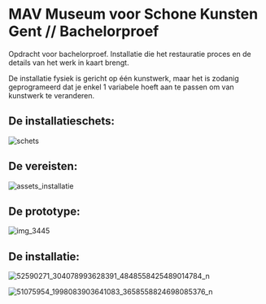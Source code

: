 # MAV Museum voor Schone Kunsten Gent  //  Bachelorproef
Opdracht voor bachelorproef.
Installatie die het restauratie proces en de details van het werk in kaart brengt.

De installatie fysiek is gericht op één kunstwerk, maar het is zodanig geprogrameerd dat je enkel 1 variabele hoeft aan te passen om van kunstwerk te veranderen.



## De installatieschets:
![schets](https://user-images.githubusercontent.com/11157335/52770723-26450180-3034-11e9-82ff-573ecb49b362.jpg)


## De vereisten:
![assets_installatie](https://user-images.githubusercontent.com/11157335/52770717-23e2a780-3034-11e9-9d1a-3e4855cdb14d.jpg)


## De prototype:
![img_3445](https://user-images.githubusercontent.com/11157335/52770705-19281280-3034-11e9-920a-446e22ec067f.JPG)


## De installatie:
![52590271_304078993628391_4848558425489014784_n](https://user-images.githubusercontent.com/11157335/52770708-1c230300-3034-11e9-8c81-81d934087870.jpg)

![51075954_1998083903641083_3658558824698085376_n](https://user-images.githubusercontent.com/11157335/52770700-15948b80-3034-11e9-9c83-99b8aae3fd16.jpg)
